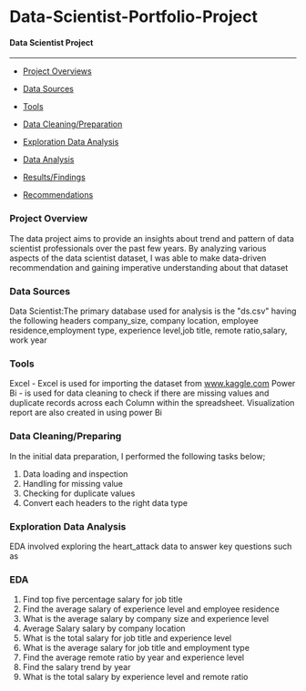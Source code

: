# Data-Scientist-Portfolio-Project

#### Data Scientist Project
----------------------------------

-  [Project Overviews](#Project_Overview)

-  [Data Sources](#Data_Sources)

-  [Tools](#Tools)

-  [Data Cleaning/Preparation](#Data_cleaning/Preparation) 

-  [Exploration Data Analysis](#Recommendation)

-  [Data Analysis](#Data_Analysis)

-  [Results/Findings](#Results/Finding)

-  [Recommendations](#Recommendations)





### Project Overview
The data project aims to provide an insights about  trend and pattern of data scientist professionals over the past few years. By analyzing various aspects of the data scientist dataset, I was able to make data-driven recommendation and gaining imperative understanding about that dataset

### Data Sources
Data Scientist:The primary database used for analysis is the  "ds.csv" having the following headers company_size, company location, employee residence,employment type, experience level,job title, remote ratio,salary, work year

### Tools 
Excel - Excel is used for importing the dataset from www.kaggle.com
Power Bi - is used for data cleaning to check if there are missing values and duplicate records across  each Column   within the  spreadsheet.
Visualization report are also created in using power Bi 

###  Data Cleaning/Preparing
In the initial data preparation, I performed the following tasks below;
1. Data loading and inspection
2. Handling for missing value
3. Checking for duplicate values
4. Convert each headers to  the right  data type

###  Exploration Data Analysis
EDA involved exploring the heart_attack data to answer key questions such as

### EDA 
1. Find top five percentage salary for job title
2. Find the average salary of  experience level and employee residence
3. What is the average salary by company size and experience level
4. Average Salary salary by company location 
5. What is the total salary for job title and experience level
6. What is the average salary for job title and employment type
7. Find the average remote ratio by year and experience level
8. Find the salary trend by year
9. What is the total salary by experience level and remote ratio
